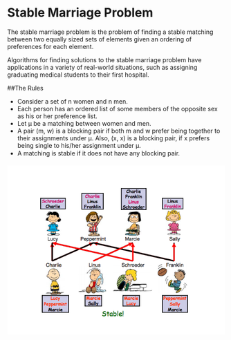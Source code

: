 # Stable Marriage Problem

The stable marriage problem is the problem of finding a stable matching between two equally sized sets of elements given an ordering of preferences for each element.

Algorithms for finding solutions to the stable marriage problem have applications in a variety of real-world situations, such as assigning graduating medical students to their first hospital.

##The Rules
- Consider a set of n women and n men.
- Each person has an ordered list of some members of the opposite sex as his or her preference list.
- Let µ be a matching between women and men. 
- A pair (m, w) is a blocking pair if both m and w prefer being together to their assignments under µ. Also, (x, x) is a blocking pair, if x prefers being single to his/her assignment under µ.
- A matching is stable if it does not have any blocking pair.

![Stable Marriage Problem](./example.png)